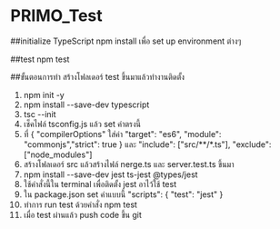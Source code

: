 # PRIMO_Test
##initialize TypeScript
npm install
เพื่อ set up environment ต่างๆ

##test
npm test

##ขั้นตอนการทำ
สร้างโฟลเดอร์ test ขึ้นมาแล้วทำงานติดตั้ง
1. npm init -y
2. npm install --save-dev typescript
3. tsc --init
4. เช็คไฟล์ tsconfig.js แล้ว set ค่าตรงนี้
5. ที่  \{ "compilerOptions" ใส่ค่า "target": "es6", "module": "commonjs","strict": true \} และ "include": ["src/**/*.ts"], "exclude": ["node_modules"]
6. สร้างโฟลเดอร์ src แล้วสร้างไฟล์ nerge.ts และ server.test.ts ขึ้นมา
7. npm install --save-dev jest ts-jest @types/jest
8. ใช้คำสั่งนี้ใน terminal เพื่อติดตั้ง jest อาไว้ใช้ test
9. ใน package.json set ค่าแบบนี้  "scripts": \{ "test": "jest" \}
10. ทำการ run test ด้วยคำสั่ง npm test
11. เมื่อ test ผ่านแล้ว push code ขึ้น git
